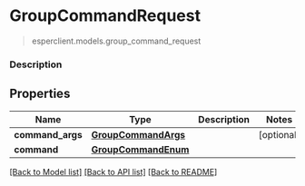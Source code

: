 # GroupCommandRequest
> esperclient.models.group_command_request

### Description

## Properties
Name | Type | Description | Notes
------------ | ------------- | ------------- | -------------
**command_args** | [**GroupCommandArgs**](GroupCommandArgs.md) |  | [optional] 
**command** | [**GroupCommandEnum**](GroupCommandEnum.md) |  | 

[[Back to Model list]](../README.md#documentation-for-models) [[Back to API list]](../README.md#documentation-for-api-endpoints) [[Back to README]](../README.md)


